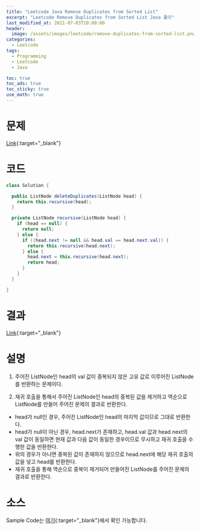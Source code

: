 ```yaml
---
title: "Leetcode Java Remove Duplicates from Sorted List"
excerpt: "Leetcode Remove Duplicates from Sorted List Java 풀이"
last_modified_at: 2021-07-03T10:00:00
header:
  image: /assets/images/leetcode/remove-duplicates-from-sorted-list.png
categories:
  - Leetcode
tags:
  - Programming
  - Leetcode
  - Java

toc: true
toc_ads: true
toc_sticky: true
use_math: true
---
```

# 문제
[Link](https://leetcode.com/problems/remove-duplicates-from-sorted-list/){:target="_blank"}

# 코드
```java
class Solution {

  public ListNode deleteDuplicates(ListNode head) {
    return this.recursive(head);
  }

  private ListNode recursive(ListNode head) {
    if (head == null) {
      return null;
    } else {
      if ((head.next != null && head.val == head.next.val)) {
        return this.recursive(head.next);
      } else {
        head.next = this.recursive(head.next);
        return head;
      }
    }
  }

}
```

# 결과
[Link](https://leetcode.com/submissions/detail/516540403/){:target="_blank"}

# 설명
1. 주어진 ListNode인 head의 val 값이 중복되지 않은 고유 값로 이루어진 ListNode를 반환하는 문제이다.

2. 재귀 호출을 통해서 주어진 ListNode인 head의 중복된 값을 제거하고 역순으로 ListNode를 만들어 주어진 문제의 결과로 반환한다.
- head가 null인 경우, 주어진 ListNode인 head의 마지막 값이므로 그대로 반환한다.
- head가 null이 아닌 경우, head.next가 존재하고, head.val 값과 head.next의 val 값이 동일하면 현재 값과 다음 값이 동일한 경우이므로 무시하고 재귀 호출을 수행한 값을 반환한다.
- 위의 경우가 아니면 중복된 값이 존재하지 않으므로 head.next에 해당 재귀 호출의 값을 넣고 head를 반환한다.
- 재귀 호출을 통해 역순으로 중복이 제거되어 만들어진 ListNode를 주어진 문제의 결과로 반환한다.

# 소스
Sample Code는 [여기](https://github.com/GracefulSoul/leetcode/blob/master/src/main/java/gracefulsoul/problems/RemoveDuplicatesFromSortedList.java){:target="_blank"}에서 확인 가능합니다.
